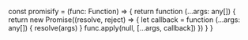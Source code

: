 const promisify = (func: Function) => {
return function (...args: any[]) {
return new Promise((resolve, reject) => {
let callback = function (...args: any[]) {
resolve(args)
}
func.apply(null, [...args, callback])
})
}
}
